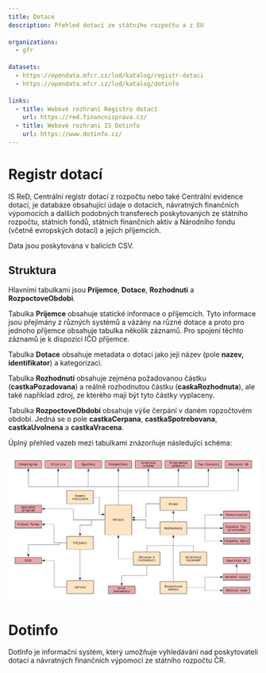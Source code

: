 ```yaml
---
title: Dotace
description: Přehled dotací ze státního rozpočtu a z EU

organizations:
  - gfr

datasets:
  - https://opendata.mfcr.cz/lod/katalog/registr-dotaci
  - https://opendata.mfcr.cz/lod/katalog/dotinfo

links:
  - title: Webové rozhraní Registru dotací
    url: https://red.financnisprava.cz/
  - title: Webové rozhraní IS Dotinfo
    url: https://www.dotinfo.cz/
---
```


# Registr dotací

IS ReD, Centrální registr dotací z rozpočtu nebo také Centrální evidence dotací, je databáze obsahující údaje o dotacích, návratných finančních výpomocích a dalších podobných transferech poskytovaných ze státního rozpočtu, státních fondů, státních finančních aktiv a Národního fondu (včetně evropských dotací) a jejich příjemcích.

Data jsou poskytována v balících CSV.

## Struktura

Hlavními tabulkami jsou **Prijemce**, **Dotace**, **Rozhodnuti** a **RozpoctoveObdobi**.

Tabulka **Prijemce** obsahuje statické informace o příjemcích. Tyto informace jsou přejímány z různých systémů a vázány na různé dotace a proto pro jednoho příjemce obsahuje tabulka několik záznamů. Pro spojení těchto záznamů je k dispozici IČO příjemce. 

Tabulka **Dotace** obsahuje metadata o dotaci jako její název (pole **nazev, identifikator**) a kategorizaci.

Tabulka **Rozhodnuti** obsahuje zejména požadovanou částku (**castkaPozadovana**) a reálně rozho&shy;dnutou částku (**caskaRozhodnuta**), ale také například zdroj, ze kterého mají být tyto částky vyplaceny.

Tabulka **RozpoctoveObdobi** obsahuje výše čerpání v daném ropzočtovém období. Jedná se o pole **castkaCerpana**, **castkaSpotrebovana**, **castkaUvolnena** a **castkaVracena**.

Úplný přehled vazeb mezi tabulkami znázorňuje následující schéma:

[![Struktura Registru dotací](/assets/content/topics/ReD.png)](/assets/content/topics/ReD.png)

# Dotinfo

DotInfo je informační systém, který umožňuje vyhledávání nad poskytovateli dotací a návratných finančních výpomocí ze státního rozpočtu ČR.
